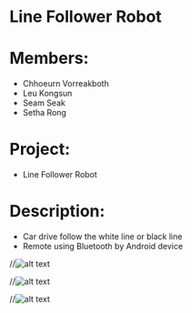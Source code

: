 # Line Follower Robot

# Members:
  - Chhoeurn Vorreakboth
  - Leu Kongsun
  - Seam Seak
  - Setha Rong
  
# Project:
  - Line Follower Robot
  
# Description:
  - Car drive follow the white line or black line
  - Remote using Bluetooth by Android device
  
//![alt text]()

//![alt text]()

//![alt text]()
